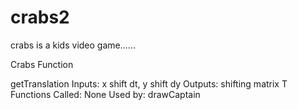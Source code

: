 # crabs2

crabs is a kids video game......

Crabs Function

getTranslation
    Inputs: x shift dt, y shift dy
    Outputs: shifting matrix T
    Functions Called: None
    Used by: drawCaptain
